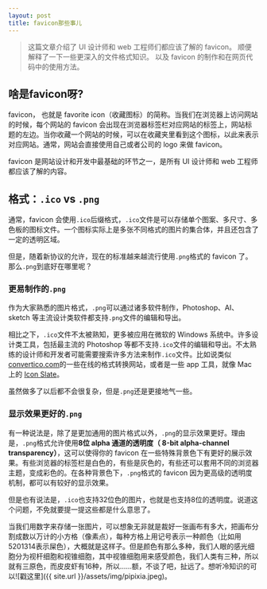 ```yaml
---
layout: post
title: favicon那些事儿
---
```


> 这篇文章介绍了 UI 设计师和 web 工程师们都应该了解的 favicon。
> 顺便解释了一下一些更深入的文件格式知识。
> 以及 favicon 的制作和在网页代码中的使用方法。

## 啥是favicon呀?

favicon， 也就是 favorite icon（收藏图标）的简称。当我们在浏览器上访问网站的时候，每个网站的 favicon 会出现在浏览器标签栏对应网站的标签上，网站标题的左边。当你收藏一个网站的时候，可以在收藏夹里看到这个图标，以此来表示对应网站。通常，网站会直接使用自己或者公司的 logo 来做 favicon。

favicon 是网站设计和开发中最基础的环节之一，是所有 UI 设计师和 web 工程师都应该了解的内容。

<!-- more -->

## 格式：`.ico` vs `.png`

通常，favicon 会使用`.ico`后缀格式，`.ico`文件是可以存储单个图案、多尺寸、多色板的图标文件。一个图标实际上是多张不同格式的图片的集合体，并且还包含了一定的透明区域。

但是，随着新协议的允许，现在的标准越来越流行使用`.png`格式的 favicon 了。那么`.png`到底好在哪里呢？

### 更易制作的`.png`

作为大家熟悉的图片格式，`.png`可以通过诸多软件制作，Photoshop、AI、sketch 等主流设计类软件都支持`.png`文件的编辑和导出。

相比之下，`.ico`文件不太被熟知，更多被应用在微软的 Windows 系统中。许多设计类工具，包括最主流的 Photoshop 等都不支持`.ico`文件的编辑和导出。不太熟练的设计师和开发者可能需要搜索许多方法来制作`.ico`文件。比如说类似[convertico.com](http://convertico.com/)的一些在线的格式转换网站，或者是一些 app 工具，就像 Mac 上的 [Icon Slate](https://itunes.apple.com/cn/app/icon-slate/id439697913?mt=12)。

虽然做多了以后都不会很复杂，但是`.png`还是更接地气一些。

### 显示效果更好的`.png`

有一种说法是，除了是更加通用的图片格式以外，`.png`的显示效果更好。理由是，`.png`格式允许使用**8位 alpha 通道的透明度（ 8-bit alpha-channel transparency）**，这可以使得你的 favicon 在一些特殊背景色下有更好的展示效果。有些浏览器的标签栏是白色的，有些是灰色的，有些还可以套用不同的浏览器主题，变成彩色的。在各种背景色下，`.png`格式的 favicon 因为更高级的透明度机制，都可以有较好的显示效果。

但是也有说法是，`.ico`也支持32位色的图片，也就是也支持8位的透明度。说道这个问题，不免就要提一提这些都是什么意思了。

当我们用数字来存储一张图片，可以想象无非就是裁好一张画布有多大，把画布分割成数以万计的小方格（像素点），每种方格上用记号表示一种颜色（比如用5201314表示屎色），大概就是这样子。但是颜色有那么多种，我们人眼的感光细胞分为视杆细胞和视锥细胞，其中视锥细胞用来感受颜色，我们人类有三种，所以就有三原色，而皮皮虾有16种，所以......额，不谈了吧，扯远了。想听冷知识的可以![戳这里]({{ site.url }}/assets/img/pipixia.jpeg)。